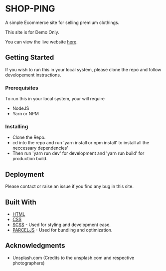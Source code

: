 # SHOP-PING

A simple Ecommerce site for selling premium clothings.

This site is for Demo Only.

You can view the live website [here](https://youthful-aryabhata-bc500d.netlify.com/).

## Getting Started

If you wish to run this in your local system, please clone the repo and follow developement instructions.

### Prerequisites

To run this in your local system, your will require

- NodeJS
- Yarn or NPM

### Installing

- Clone the Repo.
- cd into the repo and run 'yarn install or npm install' to install all the neccessary dependencies'
- Then run 'yarn run dev' for development and 'yarn run build' for production build.

## Deployment

Please contact or raise an issue if you find any bug in this site.

## Built With

- [HTML](https://www.w3.org/html/)
- [CSS](https://www.w3.org/Style/CSS/Overview.en.html)
- [SCSS](https://sass-lang.com/) - Used for styling and development ease.
- [PARCELJS](https://parceljs.org/) - Used for bundling and optimization.

## Acknowledgments

- Unsplash.com (Credits to the unsplash.com and respective photographers)
